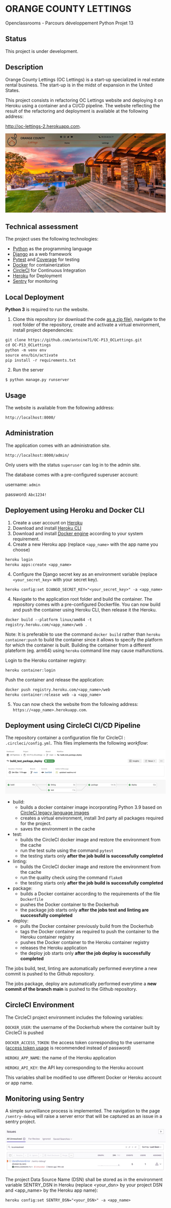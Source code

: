 # ORANGE COUNTY LETTINGS

Openclassrooms - Parcours développement Python Projet 13

## Status

This project is under development.

## Description

Orange County Lettings (OC Lettings) is a start-up specialized in real estate rental business. The start-up is in the midst of expansion in the United States.

This project consists in refactoring OC Lettings website and deploying it on Heroku using a container and a CI/CD pipeline. The website reflecting the result of the refactoring and deployment is available at the following address:

http://oc-lettings-2.herokuapp.com.

![preview](preview.jpg)

## Technical assessment

The project uses the following technologies:

* [Python](https://www.python.org) as the programming language
* [Django](https://www.djangoproject.com/) as a web framework
* [Pytest](https://pytest.org) and [Coverage](https://pypi.org/project/coverage/) for testing
* [Docker](https://www.docker.com) for containerization
* [CircleCI](https://www.circleci.com) for Continuous Integration
* [Heroku](https://www.heroku.com) for Deployment
* [Sentry](https://www.sentry.io) for monitoring

## Local Deployment

**Python 3** is required to run the website.

1. Clone this repository (or download the code [as a zip file](https://github.com/antoine71/OC-P13_OCLettings/archive/refs/heads/main.zip)), navigate to the root folder of the repository, create and activate a virtual environment, install project dependencies:

```shell
git clone https://github.com/antoine71/OC-P13_OCLettings.git
cd OC-P13_OCLettings
python -m venv env
source env/bin/activate
pip install -r requirements.txt
```

2. Run the server

```shell
$ python manage.py runserver
```

## Usage

The website is available from the following address:

```
http://localhost:8000/
```

## Administration

The application comes with an administration site.

```
http://localhost:8000/admin/
```

Only users with the status `superuser` can log in to the admin site.

The database comes with a pre-configured superuser account:

username: `admin`

password: `Abc1234!`

## Deployement using Heroku and Docker CLI

1. Create a user account on [Heroku](https://www.heroku.com)
2. Download and install [Heroku CLI](https://devcenter.heroku.com/articles/heroku-cli#download-and-install)
3. Download and install [Docker engine](https://docs.docker.com/engine/install/) according to your system requirement.
3. Create a new Heroku app (replace `<app_name>` with the app name you choose)

```shell
heroku login
heroku apps:create <app_name>
```

4. Configure the Django secret key as an environment variable (replace `<your_secret_key>` with your secret key).

```shell
heroku config:set DJANGO_SECRET_KEY="<your_secret_key>" -a <app_name>
```

4. Navigate to the application root folder and build the container. The repository comes with a pre-configured Dockerfile. You can now build and push the container using Heroku CLI, then release it the Heroku.

```shell
docker build --platform linux/amd64 -t registry.heroku.com/<app_name>/web .
```

Note: It is preferable to use the command `docker build` rather than `heroku container:push` to build the container since it allows to specify the platform for which the container is built. Building the container from a different plateform (eg. arm64) using `heroku` command line may cause malfunctions.

Login to the Heroku container registry:

```shell
heroku container:login
```

Push the container and release the application:

```shell
docker push registry.heroku.com/<app_name>/web
heroku container:release web -a <app_name>
```

5. You can now check the website from the following address: `https://<app_name>.herokuapp.com`.

## Deployment using CircleCI CI/CD Pipeline

The repository container a configuration file for CircleCI : `.circleci/config.yml`. This files implements the following *workflow*:

![workflow](workflow.jpg)

* build:
  * builds a docker container image incorporating Python 3.9 based on [CircleCi legacy language images](https://circleci.com/docs/2.0/circleci-images/#legacy-language-images)
  * creates a virtual environment, install 3rd party all packages required for the project.
  * saves the environment in the cache
* test:
  * builds the CircleCI docker image and restore the environment from the cache
  * run the test suite using the command `pytest`
  * the testing starts only **after the job build is successfully completed**
* linting:
  * builds the CircleCI docker image and restore the environment from the cache
  * run the quality check using the command `flake8`
  * the testing starts only **after the job build is successfully completed**
* package:
  * builds a Docker container according to the requirements of the file `Dockerfile`
  * pushes the Docker container to the Dockerhub
  * the package job starts only **after the jobs test and linting are successfully completed**
* deploy:
  * pulls the Docker container previously build from the Dockerhub
  * tags the Docker container as required to push the container to the Heroku container registry
  * pushes the Docker container to the Heroku container registry
  * releases the Heroku application
  * the deploy job starts only **after the job deploy is successfully completed**  

The jobs build, test, linting are automatically performed everytime a new commit is pushed to the Github repository.

The jobs package, deploy are automatically performed everytime a **new commit of the branch main** is pushed to the Github repository.

## CircleCI Environment

The CircleCI project environment includes the following variables:

`DOCKER_USER`: the username of the Dockerhub where the container built by CircleCI is pushed

`DOCKER_ACCESS_TOKEN`: the access token corresponding to the username ([access token usage](https://docs.docker.com/docker-hub/access-tokens/) is recommended instead of password)

`HEROKU_APP_NAME`: the name of the Heroku application

`HEROKU_API_KEY`: the API key corresponding to the Heroku account

This variables shall be modified to use different Docker or Heroku account or app name.

## Monitoring using Sentry

A simple surveillance process is implemented. The navigation to the page `/sentry-debug` will raise a server error that will be captured as an issue in a sentry project.

![sentry](sentry.jpg)

The project Data Source Name (DSN) shall be stored as in the environment variable SENTRY_DSN in Heroku (replace <your_dsn> by your project DSN and <app_name> by the Heroku app name):

```shell
heroku config:set SENTRY_DSN="<your_DSN>" -a <app_name>
```
